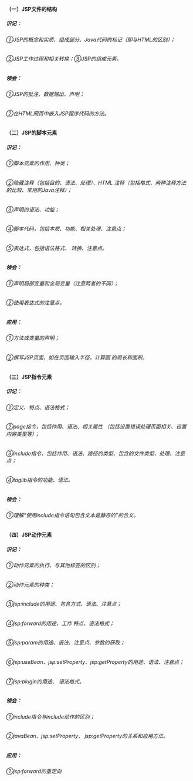 #### （一）JSP文件的结构 

##### 识记：

###### ①JSP的概念和实质、组成部分、Java代码的标记（即与HTML的区别）；

###### ②JSP工作过程和相关转换；③JSP的组成元素。 

##### 领会：

###### ①JSP的批注、数据输出、声明；

###### ②在HTML网页中嵌入JSP程序代码的方法。 

#### （二）JSP的脚本元素 

##### 识记：

###### ①脚本元素的作用、种类；

###### ②隐藏注释（包括目的、语法、处理）、HTML 注释（包括格式、两种注释方法的比较、常用的Java注释）；

###### ③声明的语法、功能；

######  ④脚本代码，包括本质、功能、相关处理、注意点；

###### ⑤表达式，包括语法格式、 转换、注意点。

#####  领会：

###### ①声明局部变量和全局变量（注意两者的不同）；

###### ②使用表达式的注意点。 

##### 应用：

###### ①方法或变量的声明；

###### ②撰写JSP页面，如在页面输入半径，计算圆 的周长和面积。 

#### （三）JSP指令元素

#####  识记：

###### ①定义、特点、语法格式；

###### ②page指令，包括作用、语法、相关属性 （包括设置错误处理页面相关、设置内容类型等）；

###### ③include指令，包括作用、语法、路径的类型、包含的文件类型、处理、注意点；

###### ④taglib指令的功能、语法。 

##### 领会：

###### ①理解“使用include指令语句包含文本是静态的”的含义。 

#### （四）JSP动作元素

#####  识记：

###### ①动作元素的执行、与其他标签的区别；

###### ②动作元素的种类；

######  ③jsp:include的用途、包含方式、语法、注意点；

###### ④jsp:forward的用途、工作 特点、语法格式；

###### ⑤jsp:param的用途、语法、注意点、参数的获取；

###### ⑥jsp:useBean、jsp:setProperty、jsp:getProperty的用途、语法、注意点；

###### ⑦jsp:plugin的用途、 语法格式。 

##### 领会：

###### ①include指令与include动作的区别；

###### ②javaBean、jsp:setProperty、 jsp:getProperty的关系和应用方法。

##### 应用：

###### ①jsp:forward的重定向